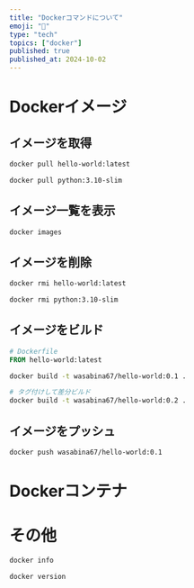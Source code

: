```yaml
---
title: "Dockerコマンドについて"
emoji: "🐋"
type: "tech"
topics: ["docker"]
published: true
published_at: 2024-10-02
---
```


# Dockerイメージ

## イメージを取得

```bash
docker pull hello-world:latest
```

```bash
docker pull python:3.10-slim
```

## イメージ一覧を表示

```bash
docker images
```

## イメージを削除

```bash
docker rmi hello-world:latest
```

```bash
docker rmi python:3.10-slim
```

## イメージをビルド

```Dockerfile
# Dockerfile
FROM hello-world:latest
```

```bash
docker build -t wasabina67/hello-world:0.1 .
```

```bash
# タグ付けして差分ビルド
docker build -t wasabina67/hello-world:0.2 .
```

## イメージをプッシュ

```bash
docker push wasabina67/hello-world:0.1
```

# Dockerコンテナ

# その他

```bash
docker info
```

```bash
docker version
```
